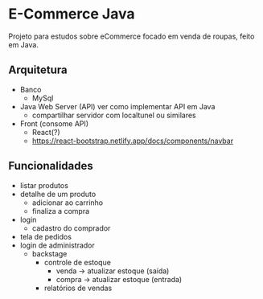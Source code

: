 # E-Commerce Java

Projeto para estudos sobre eCommerce focado em venda de roupas, feito em Java.

## Arquitetura

- Banco
	- MySql
- Java Web Server (API) ver como implementar API em Java
	- compartilhar servidor com localtunel ou similares
- Front (consome API)
	- React(?)
	- https://react-bootstrap.netlify.app/docs/components/navbar

## Funcionalidades

- listar produtos
- detalhe de um produto
    - adicionar ao carrinho
    - finaliza a compra
- login
    - cadastro do comprador
- tela de pedidos
- login de administrador
    - backstage
        - controle de estoque
            - venda -> atualizar estoque (saída)
            - compra -> atualizar estoque (entrada)
        - relatórios de vendas